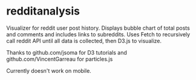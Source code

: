 # redditanalysis

Visualizer for reddit user post history. Displays bubble chart of total posts and comments and includes links to subreddits.
Uses Fetch to recursively call reddit API until all data is collected, then D3.js to visualize. 

Thanks to github.com/jsoma for D3 tutorials and github.com/VincentGarreau for particles.js

Currently doesn't work on mobile.
